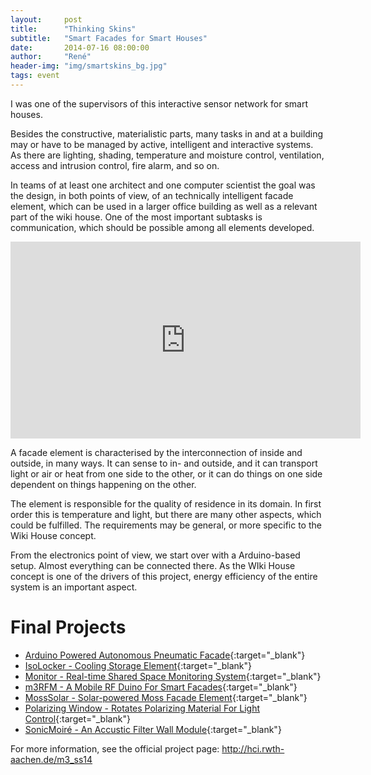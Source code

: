 ```yaml
---
layout:     post
title:      "Thinking Skins"
subtitle:   "Smart Facades for Smart Houses"
date:       2014-07-16 08:00:00
author:     "René"
header-img: "img/smartskins_bg.jpg"
tags: event
---
```

I was one of the supervisors of this interactive sensor network for smart houses.

Besides the constructive, materialistic parts, many tasks in and at a building may or have to be managed by active, intelligent and interactive systems. As there are lighting, shading, temperature and moisture control, ventilation, access and intrusion control, fire alarm, and so on.

In teams of at least one architect and one computer scientist the goal was the design, in both points of view, of an technically intelligent facade element, which can be used in a larger office building as well as a relevant part of the wiki house. One of the most important subtasks is communication, which should be possible among all elements developed.

<div class="videoWrapper">
<iframe width="560" height="315" src="https://www.youtube.com/embed/UIR9rBqyZaI" frameborder="0" allowfullscreen></iframe>
</div>

A facade element is characterised by the interconnection of inside and outside, in many ways. It can sense to in- and outside, and it can transport light or air or heat from one side to the other, or it can do things on one side dependent on things happening on the other.

The element is responsible for the quality of residence in its domain. In first order this is temperature and light, but there are many other aspects, which could be fulfilled. The requirements may be general, or more specific to the Wiki House concept.

From the electronics point of view, we start over with a Arduino-based setup. Almost everything can be connected there. As the WIki House concept is one of the drivers of this project, energy efficiency of the entire system is an important aspect.

# Final Projects

* [Arduino Powered Autonomous Pneumatic Facade](http://www.instructables.com/id/Arduino-Powered-Autonomous-Pneumatic-Facade/){:target="_blank"}
* [IsoLocker - Cooling Storage Element](http://www.instructables.com/id/IsoLocker/){:target="_blank"}
* [Monitor - Real-time Shared Space Monitoring System](http://www.instructables.com/id/Monitor-Thinking-Skins/){:target="_blank"}
* [m3RFM - A Mobile RF Duino For Smart Facades](http://www.instructables.com/id/Mobile-RFDuino-m3RFM/){:target="_blank"}
* [MossSolar - Solar-powered Moss Facade Element](http://www.instructables.com/id/Ardunio-powered-MossSolar-Facade-Element/){:target="_blank"}
* [Polarizing Window - Rotates Polarizing Material For Light Control](http://www.instructables.com/id/Polarizing-Window/){:target="_blank"}
* [SonicMoiré - An Accustic Filter Wall Module](http://www.instructables.com/id/Accustic-Wall-Module-SonicMoir%C3%A9/){:target="_blank"}

For more information, see the official project page:
http://hci.rwth-aachen.de/m3_ss14
